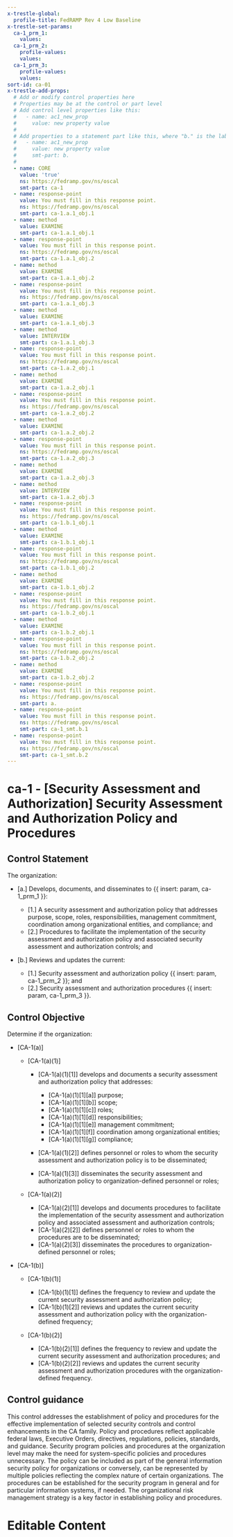 ```yaml
---
x-trestle-global:
  profile-title: FedRAMP Rev 4 Low Baseline
x-trestle-set-params:
  ca-1_prm_1:
    values:
  ca-1_prm_2:
    profile-values:
    values:
  ca-1_prm_3:
    profile-values:
    values:
sort-id: ca-01
x-trestle-add-props:
  # Add or modify control properties here
  # Properties may be at the control or part level
  # Add control level properties like this:
  #   - name: ac1_new_prop
  #     value: new property value
  #
  # Add properties to a statement part like this, where "b." is the label of the target statement part
  #   - name: ac1_new_prop
  #     value: new property value
  #     smt-part: b.
  #
  - name: CORE
    value: 'true'
    ns: https://fedramp.gov/ns/oscal
    smt-part: ca-1
  - name: response-point
    value: You must fill in this response point.
    ns: https://fedramp.gov/ns/oscal
    smt-part: ca-1.a.1_obj.1
  - name: method
    value: EXAMINE
    smt-part: ca-1.a.1_obj.1
  - name: response-point
    value: You must fill in this response point.
    ns: https://fedramp.gov/ns/oscal
    smt-part: ca-1.a.1_obj.2
  - name: method
    value: EXAMINE
    smt-part: ca-1.a.1_obj.2
  - name: response-point
    value: You must fill in this response point.
    ns: https://fedramp.gov/ns/oscal
    smt-part: ca-1.a.1_obj.3
  - name: method
    value: EXAMINE
    smt-part: ca-1.a.1_obj.3
  - name: method
    value: INTERVIEW
    smt-part: ca-1.a.1_obj.3
  - name: response-point
    value: You must fill in this response point.
    ns: https://fedramp.gov/ns/oscal
    smt-part: ca-1.a.2_obj.1
  - name: method
    value: EXAMINE
    smt-part: ca-1.a.2_obj.1
  - name: response-point
    value: You must fill in this response point.
    ns: https://fedramp.gov/ns/oscal
    smt-part: ca-1.a.2_obj.2
  - name: method
    value: EXAMINE
    smt-part: ca-1.a.2_obj.2
  - name: response-point
    value: You must fill in this response point.
    ns: https://fedramp.gov/ns/oscal
    smt-part: ca-1.a.2_obj.3
  - name: method
    value: EXAMINE
    smt-part: ca-1.a.2_obj.3
  - name: method
    value: INTERVIEW
    smt-part: ca-1.a.2_obj.3
  - name: response-point
    value: You must fill in this response point.
    ns: https://fedramp.gov/ns/oscal
    smt-part: ca-1.b.1_obj.1
  - name: method
    value: EXAMINE
    smt-part: ca-1.b.1_obj.1
  - name: response-point
    value: You must fill in this response point.
    ns: https://fedramp.gov/ns/oscal
    smt-part: ca-1.b.1_obj.2
  - name: method
    value: EXAMINE
    smt-part: ca-1.b.1_obj.2
  - name: response-point
    value: You must fill in this response point.
    ns: https://fedramp.gov/ns/oscal
    smt-part: ca-1.b.2_obj.1
  - name: method
    value: EXAMINE
    smt-part: ca-1.b.2_obj.1
  - name: response-point
    value: You must fill in this response point.
    ns: https://fedramp.gov/ns/oscal
    smt-part: ca-1.b.2_obj.2
  - name: method
    value: EXAMINE
    smt-part: ca-1.b.2_obj.2
  - name: response-point
    value: You must fill in this response point.
    ns: https://fedramp.gov/ns/oscal
    smt-part: a.
  - name: response-point
    value: You must fill in this response point.
    ns: https://fedramp.gov/ns/oscal
    smt-part: ca-1_smt.b.1
  - name: response-point
    value: You must fill in this response point.
    ns: https://fedramp.gov/ns/oscal
    smt-part: ca-1_smt.b.2
---
```


# ca-1 - \[Security Assessment and Authorization\] Security Assessment and Authorization Policy and Procedures

## Control Statement

The organization:

- \[a.\] Develops, documents, and disseminates to {{ insert: param, ca-1_prm_1 }}:

  - \[1.\] A security assessment and authorization policy that addresses purpose, scope, roles, responsibilities, management commitment, coordination among organizational entities, and compliance; and
  - \[2.\] Procedures to facilitate the implementation of the security assessment and authorization policy and associated security assessment and authorization controls; and

- \[b.\] Reviews and updates the current:

  - \[1.\] Security assessment and authorization policy {{ insert: param, ca-1_prm_2 }}; and
  - \[2.\] Security assessment and authorization procedures {{ insert: param, ca-1_prm_3 }}.

## Control Objective

Determine if the organization:

- \[CA-1(a)\]

  - \[CA-1(a)(1)\]

    - \[CA-1(a)(1)[1]\] develops and documents a security assessment and authorization policy that addresses:

      - \[CA-1(a)(1)[1][a]\] purpose;
      - \[CA-1(a)(1)[1][b]\] scope;
      - \[CA-1(a)(1)[1][c]\] roles;
      - \[CA-1(a)(1)[1][d]\] responsibilities;
      - \[CA-1(a)(1)[1][e]\] management commitment;
      - \[CA-1(a)(1)[1][f]\] coordination among organizational entities;
      - \[CA-1(a)(1)[1][g]\] compliance;

    - \[CA-1(a)(1)[2]\] defines personnel or roles to whom the security assessment and authorization policy is to be disseminated;
    - \[CA-1(a)(1)[3]\] disseminates the security assessment and authorization policy to organization-defined personnel or roles;

  - \[CA-1(a)(2)\]

    - \[CA-1(a)(2)[1]\] develops and documents procedures to facilitate the implementation of the security assessment and authorization policy and associated assessment and authorization controls;
    - \[CA-1(a)(2)[2]\] defines personnel or roles to whom the procedures are to be disseminated;
    - \[CA-1(a)(2)[3]\] disseminates the procedures to organization-defined personnel or roles;

- \[CA-1(b)\]

  - \[CA-1(b)(1)\]

    - \[CA-1(b)(1)[1]\] defines the frequency to review and update the current security assessment and authorization policy;
    - \[CA-1(b)(1)[2]\] reviews and updates the current security assessment and authorization policy with the organization-defined frequency;

  - \[CA-1(b)(2)\]

    - \[CA-1(b)(2)[1]\] defines the frequency to review and update the current security assessment and authorization procedures; and
    - \[CA-1(b)(2)[2]\] reviews and updates the current security assessment and authorization procedures with the organization-defined frequency.

## Control guidance

This control addresses the establishment of policy and procedures for the effective implementation of selected security controls and control enhancements in the CA family. Policy and procedures reflect applicable federal laws, Executive Orders, directives, regulations, policies, standards, and guidance. Security program policies and procedures at the organization level may make the need for system-specific policies and procedures unnecessary. The policy can be included as part of the general information security policy for organizations or conversely, can be represented by multiple policies reflecting the complex nature of certain organizations. The procedures can be established for the security program in general and for particular information systems, if needed. The organizational risk management strategy is a key factor in establishing policy and procedures.

# Editable Content

<!-- Make additions and edits below -->
<!-- The above represents the contents of the control as received by the profile, prior to additions. -->
<!-- If the profile makes additions to the control, they will appear below. -->
<!-- The above markdown may not be edited but you may edit the content below, and/or introduce new additions to be made by the profile. -->
<!-- If there is a yaml header at the top, parameter values may be edited. Use --set-parameters to incorporate the changes during assembly. -->
<!-- The content here will then replace what is in the profile for this control, after running profile-assemble. -->
<!-- The added parts in the profile for this control are below.  You may edit them and/or add new ones. -->
<!-- Each addition must have a heading either of the form ## Control my_addition_name -->
<!-- or ## Part a. (where the a. refers to one of the control statement labels.) -->
<!-- "## Control" parts are new parts added after the statement part. -->
<!-- "## Part" parts are new parts added into the top-level statement part with that label. -->
<!-- Subparts may be added with nested hash levels of the form ### My Subpart Name -->
<!-- underneath the parent ## Control or ## Part being added -->
<!-- See https://ibm.github.io/compliance-trestle/tutorials/ssp_profile_catalog_authoring/ssp_profile_catalog_authoring for guidance. -->
